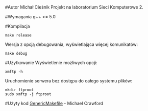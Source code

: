 #Autor
Michał Cieśnik
Projekt na laboratorium Sieci Komputerowe 2.

#Wymagania
g++ >= 5.0

#Kompilacja
```
make release
```
Wersja z opcją debugowania, wyświetlająca więcej komunikatów:
```
make debug
```

#Użytkowanie
Wyświetlenie możliwych opcji:
```
xmftp -h
```
Uruchomienie serwera bez dostępu do całego systemu plików:
```
mkdir ftproot
sudo xmftp -j ftproot
```

#Użyty kod
[GenericMakefile](https://github.com/mbcrawfo/GenericMakefile) - Michael Crawford
